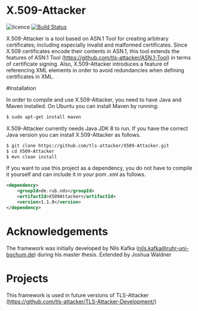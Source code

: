 # X.509-Attacker

![licence](https://img.shields.io/badge/License-Apachev2-brightgreen.svg)
[![Build Status](http://hydrogen.cloud.nds.rub.de/buildStatus/icon.svg?job=X509-Attacker)](http://hydrogen.cloud.nds.rub.de/job/X509-Attacker/)

X.509-Attacker is a tool based on ASN.1 Tool for creating arbitrary certificates; including especially invalid and
 malformed certificates. Since X.509 certificates encode their contents in ASN.1, this tool extends the features of
  ASN.1 Tool (https://github.com/tls-attacker/ASN.1-Tool) in terms of certificate signing. Also, X.509-Attacker
   introduces a feature of referencing XML elements in order to avoid redundancies when defining certificates in XML.

#Installation

In order to compile and use X.509-Attacker, you need to have Java and Maven installed. On Ubuntu you can install Maven by
 running:
```bash
$ sudo apt-get install maven
```
X.509-Attacker currently needs Java JDK 8 to run. If you have the correct Java version you can install
 X.509-Attacker as follows.
```bash
$ git clone https://github.com/tls-attacker/X509-Attacker.git
$ cd X509-Attacker
$ mvn clean install
```

If you want to use this project as a dependency, you do not have to compile it yourself and can include it in your pom
.xml as follows.

```xml
<dependency>
    <groupId>de.rub.nds</groupId>
    <artifactId>X509Attacker</artifactId>
    <version>1.1.0</version>
</dependency>
```

# Acknowledgements
The framework was initially developed by Nils Kafka (nils.kafka@ruhr-uni-bochum.de) during his master thesis. 
Extended by Joshua Waldner
# Projects
This framework is used in future versions of TLS-Attacker (https://github.com/tls-attacker/TLS-Attacker-Development/)
